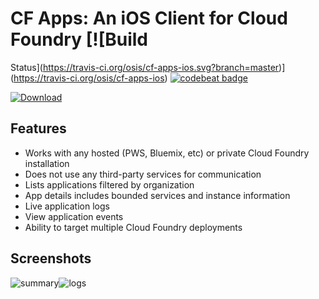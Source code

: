 
# CF Apps: An iOS Client for Cloud Foundry [![Build
Status](https://travis-ci.org/osis/cf-apps-ios.svg?branch=master)](https://travis-ci.org/osis/cf-apps-ios)
[![codebeat
badge](https://codebeat.co/badges/1474971d-5a1f-4c1d-856d-27b346b233a9)](https://codebeat.co/projects/github-com-osis-cf-apps-ios-master-0bbbf265-0ea5-4f79-81f7-2172ef3055b3)

[![Download](https://cloud.githubusercontent.com/assets/347097/13373777/c5321c16-dd3e-11e5-8bd0-64e985bfe19a.png)](https://itunes.apple.com/ca/app/cf-apps/id1070237537?mt=8)

## Features

- Works with any hosted (PWS, Bluemix, etc) or private Cloud Foundry installation
- Does not use any third-party services for communication
- Lists applications filtered by organization
- App details includes bounded services and instance information
- Live application logs
- View application events
- Ability to target multiple Cloud Foundry deployments

## Screenshots

![summary](https://cloud.githubusercontent.com/assets/347097/14587907/a26e28ba-0489-11e6-8e95-3731cdc63fad.png)![logs](https://cloud.githubusercontent.com/assets/347097/14587940/8bd24932-048a-11e6-9cbb-b03d0c900486.png)
